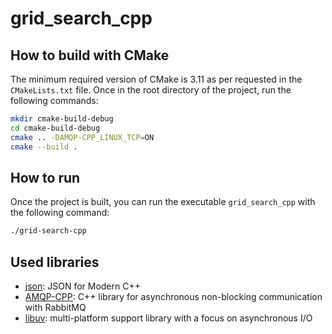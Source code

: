 # grid_search_cpp

## How to build with CMake

The minimum required version of CMake is 3.11 as per requested in the `CMakeLists.txt` file.
Once in the root directory of the project, run the following commands:

```bash
mkdir cmake-build-debug
cd cmake-build-debug
cmake .. -DAMQP-CPP_LINUX_TCP=ON
cmake --build .
```

## How to run

Once the project is built, you can run the executable `grid_search_cpp` with the following command:

```bash
./grid-search-cpp
```

## Used libraries

- [json](https://github.com/nlohmann/json): JSON for Modern C++
- [AMQP-CPP](https://github.com/CopernicaMarketingSoftware/AMQP-CPP): C++ library for asynchronous non-blocking communication with RabbitMQ
- [libuv](https://libuv.org/): multi-platform support library with a focus on asynchronous I/O
